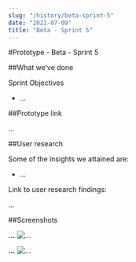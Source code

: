 ```yaml
---
slug: "/history/beta-sprint-5"
date: "2021-07-09"
title: "Beta - Sprint 5"
---
```


#Prototype - Beta - Sprint 5

##What we’ve done

Sprint Objectives

- ...

##Prototype link

...

##User research

Some of the insights we attained are:

- ...


Link to user research findings:

...

##Screenshots

**...**
![...](/images/beta-sprint-5/....png)

**...**
![...](/images/beta-sprint-5/....png)
